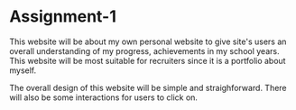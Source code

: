 # Assignment-1
This website will be about my own personal website to give site's users an overall understanding of my progress, achievements in my school years.
This website will be most suitable for recruiters since it is a portfolio about myself.

The overall design of this website will be simple and straighforward. There will also be some interactions for users to click on.
